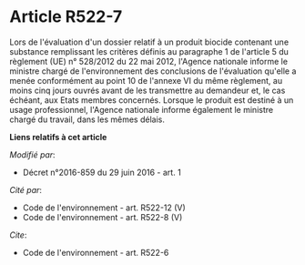 # Article R522-7

Lors de l'évaluation d'un dossier relatif à un produit biocide contenant une substance remplissant les critères définis au
paragraphe 1 de l'article 5 du règlement (UE) n° 528/2012 du 22 mai 2012, l'Agence nationale informe le ministre chargé de
l'environnement des conclusions de l'évaluation qu'elle a menée conformément au point 10 de l'annexe VI du même règlement, au
moins cinq jours ouvrés avant de les transmettre au demandeur et, le cas échéant, aux Etats membres concernés. Lorsque le
produit est destiné à un usage professionnel, l'Agence nationale informe également le ministre chargé du travail, dans les
mêmes délais.

**Liens relatifs à cet article**

_Modifié par_:

  - Décret n°2016-859 du 29 juin 2016 - art. 1

_Cité par_:

  - Code de l'environnement - art. R522-12 (V)
  - Code de l'environnement - art. R522-8 (V)

_Cite_:

  - Code de l'environnement - art. R522-6
